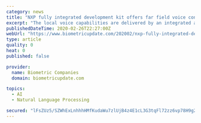 ```yaml
---
category: news
title: "NXP fully integrated development kit offers far field voice control at the edge"
excerpt: "The local voice capabilities are delivered by an integrated automated speech recognition (ASR) technology based on machine learning, supplied through a partnership with Sonos. On-device processing avoids the cost and complexity of cloud connectivity and protect user privacy, NXP says. “The collaboration with NXP to launch an industry-leading ..."
publishedDateTime: 2020-02-26T22:27:00Z
webUrl: "https://www.biometricupdate.com/202002/nxp-fully-integrated-development-kit-offers-far-field-voice-control-at-the-edge"
type: article
quality: 0
heat: 0
published: false

provider:
  name: Biometric Companies
  domain: biometricupdate.com

topics:
  - AI
  - Natural Language Processing

secured: "lFsZUz5/SZWhExLnhhhHMfKudaWu7zlUjB4z4E1cL3G3tqFl72zz6vp78H9g2uAlakB5KwSlxGVkLo8RyYqNRB1e7RHSzfXq556fDTZdqAwDUf6lmSQeZuGEHW6QoeRqZFmDCnWaT4o+vs8FlmAkiI3wllxsiGLatffZ7LYigFeBwPLkkY1DYiBoP6/jmYs2tsoj2J9Je46o+M1erOjMhrFGNm9ScqppaHNdHDkAPWR2CJFBJ/8D8c6LxRs8UaLN3hie7FAqO2Mm6lb1JszZFMEDu66GwTTzcO5RnYNy0Wo4FDaP1mweBXXu3J1UMxDyG7OQcorUZvOA4tzw7QsAvJLyoIRO4A72djJpIxx0RLdmcNXzxogGDXkGRenK77n2DNQljVKMVkO001RAcsGNLO6K36mdFXPS2MUhWn2QZJC6BmujFj78FEZpu6jsvhpMITaFYnKNNwmRcQx+9uUlB604aRr+IRXQW3KrEKV37vs=;Cee0cPK/lvtYjnor918iPg=="
---
```


